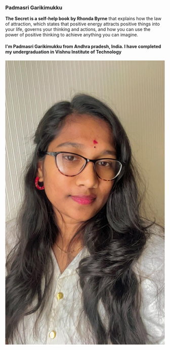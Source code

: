 ### Padmasri Garikimukku
**The Secret is a self-help book by Rhonda Byrne** that explains how the law of attraction, which states that positive energy attracts positive things into your life, governs your thinking and actions, and how you can use the power of positive thinking to achieve anything you can imagine.
#### I'm Padmasri Garikimukku from Andhra pradesh, India. I have completed my undergraduation in Vishnu Institute of Technology



![myImage](photos.jpg)